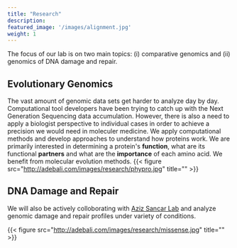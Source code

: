```yaml
---
title: "Research"
description: 
featured_image: '/images/alignment.jpg'
weight: 1
---
```


The focus of our lab is on two main topics: (i) comparative genomics and (ii) genomics of DNA damage and repair. 

## Evolutionary Genomics

The vast amount of genomic data sets get harder to analyze day by day. Computational tool developers have been trying to catch up with the Next Generation Sequencing data accumulation. However, there is also a need to apply a biologist perspective to individual cases in order to achieve a precision we would need in moleculer medicine. We apply computational methods and develop approaches to understand how proteins work. We are primarily interested in determining a protein's **function**, what are its functional **partners** and what are the **importance** of each amino acid. We benefit from molecular evolution methods.
{{< figure src="http://adebali.com/images/research/phypro.jpg" title="" >}}

## DNA Damage and Repair

We will also be actively colloborating with [Aziz Sancar Lab](http://sancarlab.unc.edu) and analyze genomic damage and repair profiles under variety of conditions.     

{{< figure src="http://adebali.com/images/research/missense.jpg" title="" >}}
